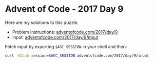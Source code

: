 # Advent of Code - 2017 Day 9
Here are my solutions to this puzzle.

* Problem instructions: [adventofcode.com/2017/day/9](https://adventofcode.com/2017/day/9)
* Input: [adventofcode.com/2017/day/9/input](https://adventofcode.com/2017/day/9/input)

Fetch input by exporting `$AOC_SESSION` in your shell and then:
```bash
curl -OJLsb session=$AOC_SESSION adventofcode.com/2017/day/9/input
```
